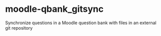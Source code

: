 # moodle-qbank_gitsync
Synchronize questions in a Moodle question bank with files in an external git repository 

